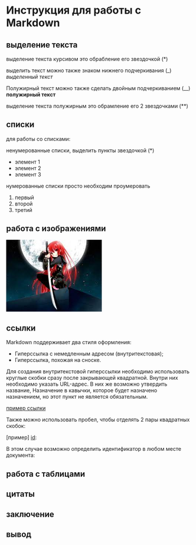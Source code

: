 # Инструкция для работы с Markdown

## выделение текста
выделение текста курсивом это обрабление его звездочкой (*)

выделить текст можно также знаком нижнего подчеркивания (_)
_выделенный текст_

Полужирный текст можно также сделать двойным подчеркиванием (__)
__полужирный текст__

выделение текста полужирным это обрамление его 2 звездочками (**)
## списки
для работы со списками:

ненумерованные списки, выделить пункты звездочкой (*)

* элемент 1
* элемент 2
* элемент 3

нумерованные списки просто необходим проумеровать
1. первый
2. второй 
3. третий


## работа с изображениями

![Сэйлормун](anime.jpg)

## ссылки

Markdown поддерживает два стиля оформления:

* Гиперссылка с немедленным адресом (внутритекстовая);
* Гиперссылка, похожая на сноске.

Для создания внутритекстовой гиперссылки необходимо использовать круглые скобки сразу после закрывающей квадратной. Внутри них необходимо указать URL-адрес. В них же возможно утвердить название, Назначение в кавычки, которое будет назначено назначением, но этот пункт не является обязательным.

[пример ccылки](http://example.com/ "Необязательная подсказка")

Также можно использовать пробел, чтобы отделять 2 пары квадратных скобок:

[пример] [id]:  

В этом случае возможно определить идентификатор в любом месте документа:

[id]: http://example.com/ "Необязательная подсказка"

## работа с таблицами

## цитаты

## заключение

## вывод